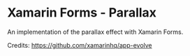 # Xamarin Forms - Parallax
An implementation of the parallax effect with Xamarin Forms.

Credits: https://github.com/xamarinhq/app-evolve
